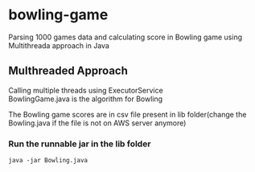 # bowling-game
Parsing 1000 games data and calculating score in Bowling game using Multithreada approach in Java 

## Multhreaded Approach
Calling multiple threads using ExecutorService  
BowlingGame.java is the algorithm for Bowling 

The Bowling game scores are in csv file present in lib folder(change the Bowling.java if the file is not on AWS server anymore)

### Run the runnable jar in the lib folder
```
java -jar Bowling.java
```
